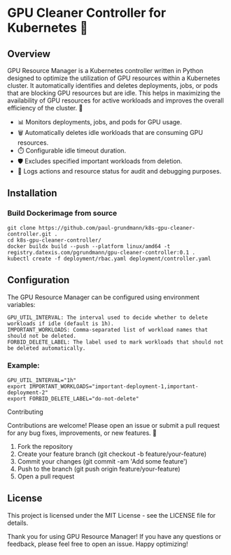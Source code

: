 # GPU Cleaner Controller for Kubernetes 🚀

## Overview
GPU Resource Manager is a Kubernetes controller written in Python designed to optimize the utilization of GPU resources within a Kubernetes cluster. 
It automatically identifies and deletes deployments, jobs, or pods that are blocking GPU resources but are idle. 
This helps in maximizing the availability of GPU resources for active workloads and improves the overall efficiency of the cluster. 🎯

* 📊 Monitors deployments, jobs, and pods for GPU usage.
* 🗑️ Automatically deletes idle workloads that are consuming GPU resources.
* ⏱️ Configurable idle timeout duration.
* 🛡️ Excludes specified important workloads from deletion.
* 📝 Logs actions and resource status for audit and debugging purposes.

## Installation

### Build Dockerimage from source
``` 
git clone https://github.com/paul-grundmann/k8s-gpu-cleaner-controller.git .
cd k8s-gpu-cleaner-controller/
docker buildx build --push --platform linux/amd64 -t  registry.datexis.com/pgrundmann/gpu-cleaner-controller:0.1 .
kubectl create -f deployment/rbac.yaml deployment/controller.yaml
```

## Configuration

The GPU Resource Manager can be configured using environment variables:

    GPU_UTIL_INTERVAL: The interval used to decide whether to delete workloads if idle (default is 1h).
    IMPORTANT_WORKLOADS: Comma-separated list of workload names that should not be deleted.
    FORBID_DELETE_LABEL: The label used to mark workloads that should not be deleted automatically.

### Example:
```
GPU_UTIL_INTERVAL="1h"
export IMPORTANT_WORKLOADS="important-deployment-1,important-deployment-2"
export FORBID_DELETE_LABEL="do-not-delete"
```

Contributing

Contributions are welcome! Please open an issue or submit a pull request for any bug fixes, improvements, or new features. 🚀

1. Fork the repository 
2. Create your feature branch (git checkout -b feature/your-feature)
3. Commit your changes (git commit -am 'Add some feature')
4. Push to the branch (git push origin feature/your-feature)
5. Open a pull request

## License

This project is licensed under the MIT License - see the LICENSE file for details.

Thank you for using GPU Resource Manager! If you have any questions or feedback, please feel free to open an issue. Happy optimizing!
